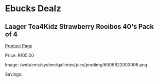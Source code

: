 
# Ebucks Dealz
## Laager Tea4Kidz Strawberry Rooibos 40's Pack of 4
[Product Page](https://www.ebucks.com/web/shop/productSelected.do?prodId=1204680457&catId=908607666)

Price: R105.00

Image: /web/cms/system/galleries/pics/prodimg/6006822000008.png

Savings: 


	